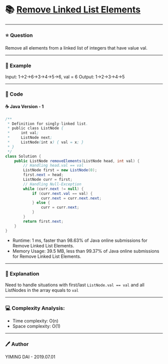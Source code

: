 # :books: [Remove Linked List Elements](https://leetcode.com/problems/remove-linked-list-elements/)

---

### :star: Question

Remove all elements from a linked list of integers that have value val.

--- 

### :car: Example

Input:  1->2->6->3->4->5->6, val = 6
Output: 1->2->3->4->5

---

### :hammer: Code

#### :coffee: Java Version - 1

```java
/**
 * Definition for singly-linked list.
 * public class ListNode {
 *     int val;
 *     ListNode next;
 *     ListNode(int x) { val = x; }
 * }
 */
class Solution {
    public ListNode removeElements(ListNode head, int val) {
        // Handling head.val == val
        ListNode first = new ListNode(0);
        first.next = head;
        ListNode curr = first;
        // Handling Null-Exception
        while (curr.next != null) {
            if (curr.next.val == val) {
                curr.next = curr.next.next;
            } else {
                curr = curr.next;
            }
        }
        return first.next;
    }
}
```

- Runtime: 1 ms, faster than 98.63% of Java online submissions for Remove Linked List Elements.
- Memory Usage: 39.5 MB, less than 99.37% of Java online submissions for Remove Linked List Elements.

---

### :pencil: Explanation

Need to handle situations with first/last `ListNode.val == val` and all ListNodes in the array equals to `val`

---

### :computer: Complexity Analysis:

- Time complexity: O(n)
- Space complexity: O(1)

---

### :pen: Author

YIMING DAI - 2019.07.01
